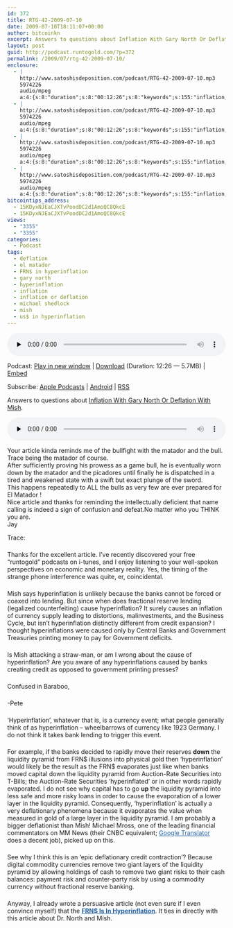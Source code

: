 ```yaml
---
id: 372
title: RTG-42-2009-07-10
date: 2009-07-10T18:11:07+00:00
author: bitcoinkn
excerpt: Answers to questions about Inflation With Gary North Or Deflation With Mish.
layout: post
guid: http://podcast.runtogold.com/?p=372
permalink: /2009/07/rtg-42-2009-07-10/
enclosure:
  - |
    http://www.satoshisdeposition.com/podcast/RTG-42-2009-07-10.mp3
    5974226
    audio/mpeg
    a:4:{s:8:"duration";s:8:"00:12:26";s:8:"keywords";s:155:"inflation, deflation, inflation or deflation, gary north, mish, michael shedlock, el matador, hyperinflation, us$ in hyperinflation, FRN$ in hyperinflation";s:6:"author";s:17:"Trace Mayer, J.D.";s:8:"explicit";s:1:"0";}
  - |
    http://www.satoshisdeposition.com/podcast/RTG-42-2009-07-10.mp3
    5974226
    audio/mpeg
    a:4:{s:8:"duration";s:8:"00:12:26";s:8:"keywords";s:155:"inflation, deflation, inflation or deflation, gary north, mish, michael shedlock, el matador, hyperinflation, us$ in hyperinflation, FRN$ in hyperinflation";s:6:"author";s:17:"Trace Mayer, J.D.";s:8:"explicit";s:1:"0";}
  - |
    http://www.satoshisdeposition.com/podcast/RTG-42-2009-07-10.mp3
    5974226
    audio/mpeg
    a:4:{s:8:"duration";s:8:"00:12:26";s:8:"keywords";s:155:"inflation, deflation, inflation or deflation, gary north, mish, michael shedlock, el matador, hyperinflation, us$ in hyperinflation, FRN$ in hyperinflation";s:6:"author";s:17:"Trace Mayer, J.D.";s:8:"explicit";s:1:"0";}
  - |
    http://www.satoshisdeposition.com/podcast/RTG-42-2009-07-10.mp3
    5974226
    audio/mpeg
    a:4:{s:8:"duration";s:8:"00:12:26";s:8:"keywords";s:155:"inflation, deflation, inflation or deflation, gary north, mish, michael shedlock, el matador, hyperinflation, us$ in hyperinflation, FRN$ in hyperinflation";s:6:"author";s:17:"Trace Mayer, J.D.";s:8:"explicit";s:1:"0";}
bitcointips_address:
  - 15KDyxNJEaCJXTvPoodDC2d1AmoQC8QkcE
  - 15KDyxNJEaCJXTvPoodDC2d1AmoQC8QkcE
views:
  - "3355"
  - "3355"
categories:
  - Podcast
tags:
  - deflation
  - el matador
  - FRN$ in hyperinflation
  - gary north
  - hyperinflation
  - inflation
  - inflation or deflation
  - michael shedlock
  - mish
  - us$ in hyperinflation
---
```

<!--powerpress_player-->

<div class="powerpress_player" id="powerpress_player_5631">
  <audio class="wp-audio-shortcode" id="audio-372-42" preload="none" style="width: 100%;" controls="controls"><source type="audio/mpeg" src="http://media.blubrry.com/bitcoinruntogold/p/www.satoshisdeposition.com/podcast/RTG-42-2009-07-10.mp3?_=42" /><a href="http://media.blubrry.com/bitcoinruntogold/p/www.satoshisdeposition.com/podcast/RTG-42-2009-07-10.mp3">http://media.blubrry.com/bitcoinruntogold/p/www.satoshisdeposition.com/podcast/RTG-42-2009-07-10.mp3</a></audio>
</div>

<p class="powerpress_links powerpress_links_mp3">
  Podcast: <a href="http://media.blubrry.com/bitcoinruntogold/p/www.satoshisdeposition.com/podcast/RTG-42-2009-07-10.mp3" class="powerpress_link_pinw" target="_blank" title="Play in new window" onclick="return powerpress_pinw('https://www.bitcoin.kn/?powerpress_pinw=372-podcast');" rel="nofollow">Play in new window</a> | <a href="http://media.blubrry.com/bitcoinruntogold/s/www.satoshisdeposition.com/podcast/RTG-42-2009-07-10.mp3" class="powerpress_link_d" title="Download" rel="nofollow" download="RTG-42-2009-07-10.mp3">Download</a> (Duration: 12:26 &#8212; 5.7MB) | <a href="#" class="powerpress_link_e" title="Embed" onclick="return powerpress_show_embed('372-podcast');" rel="nofollow">Embed</a>
</p>

<p class="powerpress_embed_box" id="powerpress_embed_372-podcast" style="display: none;">
  <input id="powerpress_embed_372-podcast_t" type="text" value="<iframe width=&quot;320&quot; height=&quot;30&quot; src=&quot;https://www.bitcoin.kn/?powerpress_embed=372-podcast&amp;powerpress_player=mediaelement-audio&quot; frameborder=&quot;0&quot; scrolling=&quot;no&quot;></iframe>" onclick="javascript: this.select();" onfocus="javascript: this.select();" style="width: 70%;" readOnly />
</p>

<p class="powerpress_links powerpress_subscribe_links">
  Subscribe: <a href="https://itunes.apple.com/WebObjects/MZStore.woa/wa/viewPodcast?id=301670981&mt=2&ls=1#episodeGuid=http%3A%2F%2Fpodcast.runtogold.com%2F%3Fp%3D372" class="powerpress_link_subscribe powerpress_link_subscribe_itunes" title="Subscribe on Apple Podcasts" rel="nofollow">Apple Podcasts</a> | <a href="https://subscribeonandroid.com/www.bitcoin.kn/feed/podcast/" class="powerpress_link_subscribe powerpress_link_subscribe_android" title="Subscribe on Android" rel="nofollow">Android</a> | <a href="https://www.bitcoin.kn/feed/podcast/" class="powerpress_link_subscribe powerpress_link_subscribe_rss" title="Subscribe via RSS" rel="nofollow">RSS</a>
</p>

Answers to questions about <a title="inflation or deflation" href="http://www.runtogold.com/2009/07/inflation-with-gary-north-or-deflation-with-mish/" target="_blank">Inflation With Gary North Or Deflation With Mish</a>.

<div class="powerpress_player" id="powerpress_player_5632">
  <audio class="wp-audio-shortcode" id="audio-372-43" preload="none" style="width: 100%;" controls="controls"><source type="audio/mpeg" src="http://media.blubrry.com/bitcoinruntogold/p/podcast.runtogold.com/podcast/RTG-42-2009-07-10.mp3?_=43" /><a href="http://media.blubrry.com/bitcoinruntogold/p/podcast.runtogold.com/podcast/RTG-42-2009-07-10.mp3">http://media.blubrry.com/bitcoinruntogold/p/podcast.runtogold.com/podcast/RTG-42-2009-07-10.mp3</a></audio>
</div>

Your article kinda reminds me of the bullfight with the matador and the bull.<br style="padding: 0px; margin: 0px;" />Trace being the matador of course.<br style="padding: 0px; margin: 0px;" />After sufficiently proving his prowess as a game bull, he is eventually worn down by the matador and the picadores until finally he is dispatched in a tired and weakened state with a swift but exact plunge of the sword.<br style="padding: 0px; margin: 0px;" />This happens repeatedly to ALL the bulls as very few are ever prepared for El Matador !<br style="padding: 0px; margin: 0px;" />Nice article and thanks for reminding the intellectually deficient that name calling is indeed a sign of confusion and defeat.No matter who you THINK you are.<br style="padding: 0px; margin: 0px;" />Jay

<p style="margin-top: 0px; margin-right: 0px; margin-bottom: 1.571em; margin-left: 0px; padding: 0px;">
  Trace:
</p>

<p style="margin-top: 0px; margin-right: 0px; margin-bottom: 1.571em; margin-left: 0px; padding: 0px;">
  Thanks for the excellent article. I’ve recently discovered your free “runtogold” podcasts on i-tunes, and I enjoy listening to your well-spoken perspectives on economic and monetary reality. Yes, the timing of the strange phone interference was quite, er, coincidental.
</p>

<p style="margin-top: 0px; margin-right: 0px; margin-bottom: 1.571em; margin-left: 0px; padding: 0px;">
  Mish says hyperinflation is unlikely because the banks cannot be forced or coaxed into lending. But since when does fractional reserve lending (legalized counterfeiting) cause hyperinflation? It surely causes an inflation of currency supply leading to distortions, malinvestments, and the Business Cycle, but isn’t hyperinflation distinctly different from credit expansion? I thought hyperinflations were caused only by Central Banks and Government Treasuries printing money to pay for Government deficits.
</p>

<p style="margin-top: 0px; margin-right: 0px; margin-bottom: 1.571em; margin-left: 0px; padding: 0px;">
  Is Mish attacking a straw-man, or am I wrong about the cause of hyperinflation? Are you aware of any hyperinflations caused by banks creating credit as opposed to government printing presses?
</p>

<p style="margin-top: 0px; margin-right: 0px; margin-bottom: 1.571em; margin-left: 0px; padding: 0px;">
  Confused in Baraboo,
</p>

<p style="margin-top: 0px; margin-right: 0px; margin-bottom: 1.571em; margin-left: 0px; padding: 0px;">
  -Pete
</p>

<p style="margin-top: 0px; margin-right: 0px; margin-bottom: 1.571em; margin-left: 0px; padding: 0px;">
  ‘Hyperinflation’, whatever that is, is a currency event; what people generally think of as hyperinflation – wheelbarrows of currency like 1923 Germany. I do not think it takes bank lending to trigger this event.
</p>

<p style="margin-top: 0px; margin-right: 0px; margin-bottom: 1.571em; margin-left: 0px; padding: 0px;">
  For example, if the banks decided to rapidly move their reserves <strong>down</strong> the liquidity pyramid from FRN$ illusions into physical gold then ‘hyperinflation’ would likely be the result as the FRN$ evaporates just like when banks moved capital down the liquidity pyramid from Auction-Rate Securities into T-Bills; the Auction-Rate Securities ‘hyperinflated’ or in other words rapidly evaporated. I do not see why capital has to go <strong>up</strong> the liquidity pyramid into less safe and more risky loans in order to cause the evaporation of a lower layer in the liquidity pyramid. Consequently, ‘hyperinflation’ is actually a very deflationary phenomena because it evaporates the value when measured in gold of a large layer in the liquidity pyramid. I am probably a bigger deflationist than Mish! Michael Mross, one of the leading financial commentators on MM News (their CNBC equivalent; <a style="color: #2361a1; text-decoration: underline; padding: 0px; margin: 0px;" rel="nofollow" href="http://translate.google.com/">Google Translator</a> does a decent job), picked up on this.
</p>

<p style="margin-top: 0px; margin-right: 0px; margin-bottom: 1.571em; margin-left: 0px; padding: 0px;">
  See why I think this is an ‘epic deflationary credit contraction’? Because digital commodity currencies remove two giant layers of the liquidity pyramid by allowing holdings of cash to remove two giant risks to their cash balances: payment risk and counter-party risk by using a commodity currency without fractional reserve banking.
</p>

<p style="margin-top: 0px; margin-right: 0px; margin-bottom: 1.571em; margin-left: 0px; padding: 0px;">
  Anyway, I already wrote a persuasive article (not even sure if I even convince myself) that the <a style="color: #2361a1; text-decoration: underline; padding: 0px; margin: 0px;" rel="nofollow" href="http://www.runtogold.com/2008/08/us-dollar-in-hyperinflation/"><strong>FRN$ Is In Hyperinflation</strong></a>. It ties in directly with this article about Dr. North and Mish.
</p>